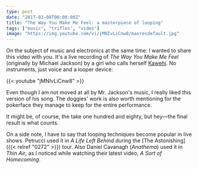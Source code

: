 ```yaml
---
type: post
date: "2017-03-08T00:00:00Z"
title: "The Way You Make Me Feel: a masterpiece of looping"
tags: ["music", "trifles", "video"]
image: "https://img.youtube.com/vi/jMNIvLiCnw8/maxresdefault.jpg"
---
```


On the subject of music and electronics at the same time: I wanted to share this video with you. It's a live recording of *The Way You Make Me Feel* (originally by Michael Jackson) by a girl who calls herself [Kawehi](https://www.facebook.com/iamkawehi). No instruments, just voice and a looper device:

<!--more-->

{{< youtube "jMNIvLiCnw8" >}}

Even though I am not moved at all by Mr. Jackson's music, I really liked this version of his song. The doggies' work is also worth mentioning for the pokerface they manage to keep for the entire performance.

It might be, of course, the take one hundred and eighty, but hey—the final result is what counts.

On a side note, I have to say that looping techniques become popular in live shows. Petrucci used it in *A Life Left Behind* during the [The Astonishing]({{< relref "0272" >}}) tour. Also Daniel Cavanagh (*Anathema*) used it in *Thin Air*, as I noticed while watching their latest video, *A Sort of Homecoming*.
